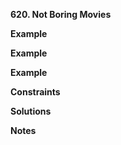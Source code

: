 **620. Not Boring Movies**

**Example**

**Example**

**Example**

**Constraints**

**Solutions**

**Notes**

